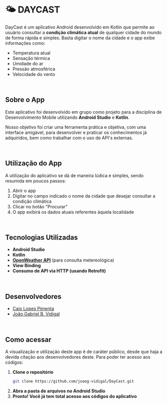 # 🌤️ DAYCAST

DayCast é um aplicativo Android desenvolvido em Kotlin que permite ao usuário consultar a **condição climática atual** de qualquer cidade do mundo de forma rápida e simples. Basta digitar o nome da cidade e o app exibe informações como:

- Temperatura atual  
- Sensação térmica 
- Umidade do ar  
- Pressão atmosférica
- Velocidade do vento


</br>

## Sobre o App

Este aplicativo foi desenvolvido em grupo como projeto para a disciplina de Desenvolvimento Mobile utilizando **Android Studio** e **Kotlin**.

Nosso objetivo foi criar uma ferramenta prática e objetiva, com uma interface amigável, para desenvolver e praticar os conhecimentos já adquiridos, bem como trabalhar com o uso de API's externas.

</br>


## Utilização do App

A utilização do aplicativo se dá de maneira lúdica e simples, sendo resumida em poucos passos:
1. Abrir o app
2. Digitar no campo indicado o nome da cidade que desejar consultar a condição climática
3. Clicar no botão "Procurar"
4. O app exibirá os dados atuais referentes àquela localidade

</br>


## Tecnologias Utilizadas

- **Android Studio**
- **Kotlin**
- **[OpenWeather API](https://openweathermap.org/)** (para consulta metereológica)
- **View Binding**
- **Consumo de API via HTTP (usando Retrofit)**

</br>


## Desenvolvedores
- [Caio Lopes Pimenta](https://github.com/Caio-Lopes16)
- [João Gabriel B. Vidigal](https://github.com/joaog-vidigal)

</br>


## Como acessar

A visualização e utilização deste app é de caráter público, desde que haja a devida citação aos desenvolvedores deste.
Para poder ter acesso aos códigos:

1. **Clone o repositório**
   ```bash
   git clone https://github.com/joaog-vidigal/DayCast.git

2. **Abra a pasta de arquivos no Android Studio**
3. **Pronto! Você já tem total acesso aos códigos do aplicativo**
